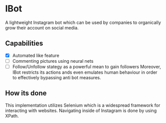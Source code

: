 # IBot
A lightweight Instagram bot which can be used by companies to organically grow their account on social media.

## Capabilities
- [x] Automated like feature 
- [ ] Commenting pictures using neural nets
- [ ] Follow/Unfollow stategy as a powerful mean to gain followers
Moreover, IBot restricts its actions ands even emulates human behaviour in order to effectively bypassing anti bot measures.

## How its done
This implementation utilizes Selenium which is a widespread framework for interacting with websites. 
Navigating inside of Instagram is done by using XPath.
